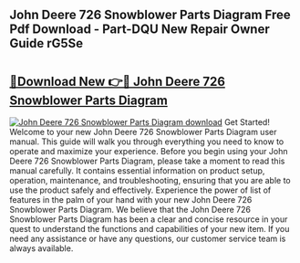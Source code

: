 ## John Deere 726 Snowblower Parts Diagram Free Pdf Download - Part-DQU New Repair Owner Guide rG5Se

# <h2><a href="http://dfhihv.blite.top/?on=John+Deere+726+Snowblower+Parts+Diagram">🔗Download New 👉🔴 John Deere 726 Snowblower Parts Diagram</a></h2>

[![John Deere 726 Snowblower Parts Diagram download](https://i.imgur.com/lujVjoI.png)](http://dfhihv.blite.top/?on=John+Deere+726+Snowblower+Parts+Diagram)
Get Started! Welcome to your new John Deere 726 Snowblower Parts Diagram user manual. This guide will walk you through everything you need to know to operate and maximize your experience. Before you begin using your John Deere 726 Snowblower Parts Diagram, please take a moment to read this manual carefully. It contains essential information on product setup, operation, maintenance, and troubleshooting, ensuring that you are able to use the product safely and effectively. Experience the power of list of features in the palm of your hand with your new John Deere 726 Snowblower Parts Diagram. We believe that the John Deere 726 Snowblower Parts Diagram has been a clear and concise resource in your quest to understand the functions and capabilities of your new item. If you need any assistance or have any questions, our customer service team is always available.
